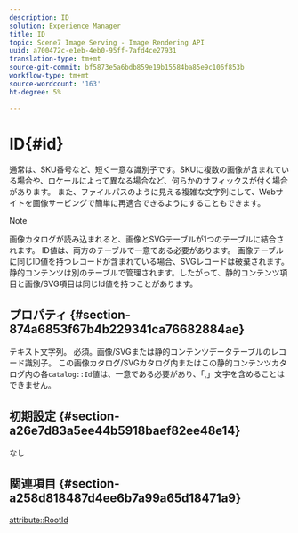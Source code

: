 ```yaml
---
description: ID
solution: Experience Manager
title: ID
topic: Scene7 Image Serving - Image Rendering API
uuid: a700472c-e1eb-4eb0-95ff-7afd4ce27931
translation-type: tm+mt
source-git-commit: bf5873e5a6bdb859e19b15584ba85e9c106f853b
workflow-type: tm+mt
source-wordcount: '163'
ht-degree: 5%

---
```



# ID{#id}

通常は、SKU番号など、短く一意な識別子です。SKUに複数の画像が含まれている場合や、ロケールによって異なる場合など、何らかのサフィックスが付く場合があります。 また、ファイルパスのように見える複雑な文字列にして、Webサイトを画像サービングで簡単に再適合できるようにすることもできます。

>[!NOTE]
>
>画像カタログが読み込まれると、画像とSVGテーブルが1つのテーブルに結合されます。 ID値は、両方のテーブルで一意である必要があります。 画像テーブルに同じID値を持つレコードが含まれている場合、SVGレコードは破棄されます。 静的コンテンツは別のテーブルで管理されます。したがって、静的コンテンツ項目と画像/SVG項目は同じId値を持つことがあります。

## プロパティ {#section-874a6853f67b4b229341ca76682884ae}

テキスト文字列。 必須。画像/SVGまたは静的コンテンツデータテーブルのレコード識別子。 この画像カタログ/SVGカタログ内またはこの静的コンテンツカタログ内の各`catalog::Id`値は、一意である必要があり、「,」文字を含めることはできません。

## 初期設定 {#section-a26e7d83a5ee44b5918baef82ee48e14}

なし

## 関連項目 {#section-a258d818487d4ee6b7a99a65d18471a9}

[attribute::RootId](../../../../../../is-api/image-catalog/image-serving-api-ref/c-image-catalog-reference/c-attributes-reference/r-rootid.md#reference-13653312925e4a08b90f99961d53f546)

